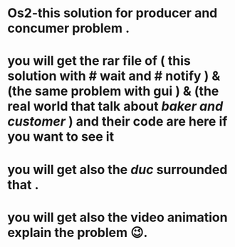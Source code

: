 # Os2-this solution for producer and concumer problem .
# you will get the rar file of ( this solution with # wait and # notify ) & (the same problem with gui ) & (the real world that talk about _baker and customer_ ) and their code are here if you want to see it 
# you will get also the _duc_ surrounded that .
# you will get also the video animation explain the problem 😉.
